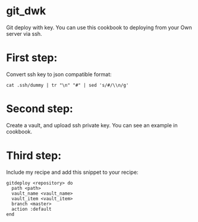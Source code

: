 # git_dwk

Git deploy with key. You can use this cookbook to deploying from your Own server via ssh.

First step:
===========

Convert ssh key to json compatible format:

```
cat .ssh/dummy | tr "\n" "#" | sed 's/#/\\n/g'
```

Second step:
============

Create a vault, and upload ssh private key. You can see an example in cookbook.

Third step:
===========

Include my recipe and add this snippet to your recipe:

```
gitdeploy <repository> do
  path <path>
  vault_name <vault_name>
  vault_item <vault_item>
  branch <master>
  action :default
end
```
